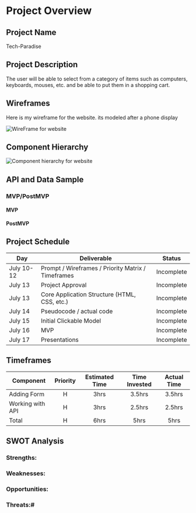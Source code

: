 # Project Overview

## Project Name

Tech-Paradise 

## Project Description

The user will be able to select from a category of items such as computers, keyboards, mouses, etc. and be able to put them in a shopping cart. 

## Wireframes

Here is my wireframe for the website. its modeled after a phone display

![WireFrame for website](https://i.imgur.com/MftL8vS.png "its wireframe of the website built for phone first")

## Component Hierarchy

![Component hierarchy for website](https://i.imgur.com/cCq5ytq.png " this is the component hierarchy  of the website")


## API and Data Sample




### MVP/PostMVP


#### MVP 


#### PostMVP  

## Project Schedule


|  Day | Deliverable | Status
|---|---| ---|
|July 10-12| Prompt / Wireframes / Priority Matrix / Timeframes | Incomplete
|July 13| Project Approval | Incomplete
|July 13| Core Application Structure (HTML, CSS, etc.) | Incomplete
|July 14| Pseudocode / actual code | Incomplete
|July 15| Initial Clickable Model  | Incomplete
|July 16| MVP | Incomplete
|July 17| Presentations | Incomplete

## Timeframes


| Component | Priority | Estimated Time | Time Invested | Actual Time |
| --- | :---: |  :---: | :---: | :---: |
| Adding Form | H | 3hrs| 3.5hrs | 3.5hrs |
| Working with API | H | 3hrs| 2.5hrs | 2.5hrs |
| Total | H | 6hrs| 5hrs | 5hrs |

## SWOT Analysis

### Strengths:

### Weaknesses:

### Opportunities:

### Threats:# 

